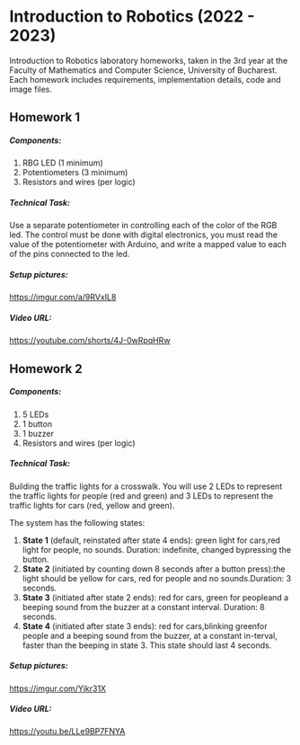 # Introduction to Robotics (2022 - 2023)

Introduction to Robotics laboratory homeworks, taken in the 3rd year at the Faculty of Mathematics and Computer Science, University of Bucharest. Each homework includes requirements, implementation details, code and image files.

## Homework 1
##### Components: 
1. RBG  LED  (1  minimum)
2. Potentiometers  (3  minimum)
3. Resistors and wires (per logic)

##### Technical Task:
Use a separate potentiometer in controlling each of the color of the RGB led.  The control must be done with digital electronics, you must read the value of the potentiometer with Arduino, and write a mapped value to each of the pins connected to the led.

##### Setup pictures:
https://imgur.com/a/9RVxIL8

##### Video URL:
https://youtube.com/shorts/4J-0wRpqHRw

## Homework 2
##### Components: 
1. 5 LEDs
2. 1 button
3. 1 buzzer
4. Resistors and wires (per logic)

##### Technical Task:
Building  the  traffic  lights  for  a  crosswalk.  You will use 2 LEDs to represent the traffic lights for people (red and green) and 3 LEDs to represent the traffic lights for cars (red, yellow and green).

The system has the following states:
1. **State 1** (default, reinstated after state 4 ends):  green light for cars,red  light  for  people,  no  sounds.   Duration:  indefinite,  changed  bypressing the button.
2. **State 2** (initiated by counting down 8 seconds after a button press):the  light  should  be  yellow  for  cars,  red  for  people  and  no  sounds.Duration: 3 seconds.
3. **State 3** (initiated after state 2 ends):  red for cars, green for peopleand a beeping sound from the buzzer at a constant interval. Duration: 8 seconds.
4. **State 4** (initiated after state 3 ends):  red for cars,blinking greenfor people and a beeping sound from the buzzer,  at a constant in-terval,  faster than the beeping in state 3.  This state should last 4 seconds.

##### Setup pictures:
https://imgur.com/Yjkr31X

##### Video URL:
https://youtu.be/LLe9BP7FNYA
